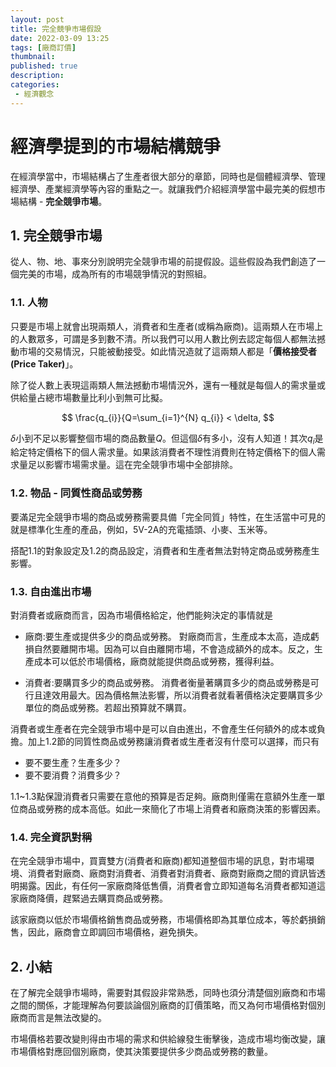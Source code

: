 ```yaml
---
layout: post
title: 完全競爭市場假設
date: 2022-03-09 13:25
tags: [廠商訂價]
thumbnail: 
published: true
description: 
categories:
 - 經濟觀念
---
```




# 經濟學提到的市場結構競爭

在經濟學當中，市場結構占了生產者很大部分的章節，同時也是個體經濟學、管理經濟學、產業經濟學等內容的重點之一。就讓我們介紹經濟學當中最完美的假想市場結構 - **完全競爭市場**。

<script async src="https://telegram.org/js/telegram-widget.js?16" data-telegram-post="econmics/135" data-tme-mode data-width="100%"></script>


## 1. 完全競爭市場

從人、物、地、事來分別說明完全競爭市場的前提假設。這些假設為我們創造了一個完美的市場，成為所有的市場競爭情況的對照組。

### 1.1. 人物

只要是市場上就會出現兩類人，消費者和生產者(或稱為廠商)。這兩類人在市場上的人數眾多，可謂是多到數不清。所以我們可以用人數比例去認定每個人都無法撼動市場的交易情況，只能被動接受。如此情況造就了這兩類人都是「**價格接受者(Price Taker)**」。

除了從人數上表現這兩類人無法撼動市場情況外，還有一種就是每個人的需求量或供給量占總市場數量比利小到無可比擬。

$$
\frac{q_{i}}{Q=\sum_{i=1}^{N} q_{i}} < \delta,
$$

$\delta$小到不足以影響整個市場的商品數量$Q$。但這個$\delta$有多小，沒有人知道！其次$q_{i}$是給定特定價格下的個人需求量。如果該消費者不理性消費則在特定價格下的個人需求量足以影響市場需求量。這在完全競爭市場中全部排除。

### 1.2. 物品 - 同質性商品或勞務

要滿足完全競爭市場的商品或勞務需要具備「完全同質」特性，在生活當中可見的就是標準化生產的產品，例如，5V-2A的充電插頭、小麥、玉米等。

搭配1.1的對象設定及1.2的商品設定，消費者和生產者無法對特定商品或勞務產生影響。

### 1.3. 自由進出市場

對消費者或廠商而言，因為市場價格給定，他們能夠決定的事情就是
- 廠商:要生產或提供多少的商品或勞務。
    對廠商而言，生產成本太高，造成虧損自然要離開市場。因為可以自由離開市場，不會造成額外的成本。反之，生產成本可以低於市場價格，廠商就能提供商品或勞務，獲得利益。

- 消費者:要購買多少的商品或勞務。
    消費者衡量著購買多少的商品或勞務是可行且達效用最大。因為價格無法影響，所以消費者就看著價格決定要購買多少單位的商品或勞務。若超出預算就不購買。

消費者或生產者在完全競爭市場中是可以自由進出，不會產生任何額外的成本或負擔。加上1.2節的同質性商品或勞務讓消費者或生產者沒有什麼可以選擇，而只有

- 要不要生產？生產多少？
- 要不要消費？消費多少？

1.1~1.3點保證消費者只需要在意他的預算是否足夠。廠商則僅需在意額外生產一單位商品或勞務的成本高低。如此一來簡化了市場上消費者和廠商決策的影響因素。

### 1.4. 完全資訊對稱

在完全競爭市場中，買賣雙方(消費者和廠商)都知道整個市場的訊息，對市場環境、消費者對廠商、廠商對消費者、消費者對消費者、廠商對廠商之間的資訊皆透明揭露。因此，有任何一家廠商降低售價，消費者會立即知道每名消費者都知道這家廠商降價，趕緊過去購買商品或勞務。

該家廠商以低於市場價格銷售商品或勞務，市場價格即為其單位成本，等於虧損銷售，因此，廠商會立即調回市場價格，避免損失。

## 2. 小結

在了解完全競爭市場時，需要對其假設非常熟悉，同時也須分清楚個別廠商和市場之間的關係，才能理解為何要談論個別廠商的訂價策略，而又為何市場價格對個別廠商而言是無法改變的。

市場價格若要改變則得由市場的需求和供給線發生衝擊後，造成市場均衡改變，讓市場價格對應回個別廠商，使其決策要提供多少商品或勞務的數量。